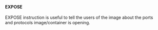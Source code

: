 #### EXPOSE

EXPOSE instruction is useful to tell the users of the image about the ports and protocols image/container is opening.
